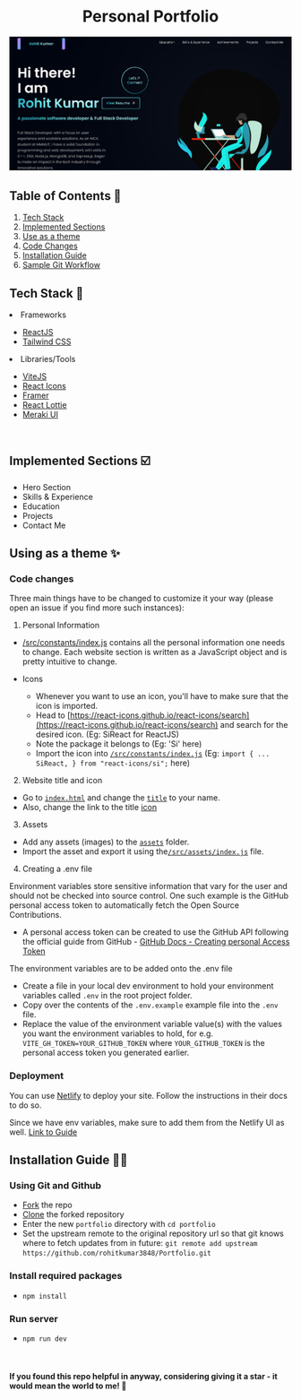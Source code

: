 <h1 align="center"> Personal Portfolio </h1>

<img width="945" alt="image" src="https://github.com/rohitkumar3848/Portfolio/blob/main/src/assets/redme.PNG">



## Table of Contents 📁

1. [Tech Stack](#tech-stack-)
2. [Implemented Sections](#implemented-sections-%EF%B8%8F)
3. [Use as a theme](#using-as-a-theme-)
4. [Code Changes](#code-changes-)
5. [Installation Guide](#installation-guide-)
6. [Sample Git Workflow](#sample-git-workflow)
   <br>

## Tech Stack 🧰

<li>Frameworks</li>

- [ReactJS](https://reactjs.org/)
- [Tailwind CSS](https://tailwindcss.com/)

<li>Libraries/Tools</li>
    
- [ViteJS](https://vitejs.dev/)
- [React Icons](https://react-icons.github.io/react-icons")
- [Framer](https://www.framer.com/)
- [React Lottie](https://www.npmjs.com/package/react-lottie)
- [Meraki UI](https://merakiui.com/components/)

<br/>

## Implemented Sections ☑️

- Hero Section
- Skills & Experience
- Education
- Projects
- Contact Me

## Using as a theme ✨

### Code changes

Three main things have to be changed to customize it your way (please open an issue if you find more such instances):

1. Personal Information

- [/src/constants/index.js](https://github.com/rohitkumar3848/Portfolio/blob/main/src/constants/index.js) contains all the personal information one needs to change. Each website section is written as a JavaScript object and is pretty intuitive to change.

- Icons
  - Whenever you want to use an icon, you'll have to make sure that the icon is imported.
  - Head to [https://react-icons.github.io/react-icons/search](https://react-icons.github.io/react-icons/search) and search for the desired icon. (Eg: SiReact for ReactJS)
  - Note the package it belongs to (Eg: 'Si' here)
  - Import the icon into [`/src/constants/index.js`](https://github.com/rohitkumar3848/Portfolio/blob/main/src/constants/index.js) (Eg: `import { ... SiReact, } from "react-icons/si";` here)

2. Website title and icon

- Go to [`index.html`](https://github.com/rohitkumar3848/Portfolio/blob/main/index.html) and change the [`title`](https://github.com/rohitkumar3848/Portfolio/blob/main/index.html#L7") to your name.
- Also, change the link to the title [icon](https://github.com/rohitkumar3848/Portfolio/blob/main/index.html#L5)

3. Assets

- Add any assets (images) to the [`assets`](https://github.com/rohitkumar3848/Portfolio/tree/main/src/assets) folder.
- Import the asset and export it using the[`/src/assets/index.js`](https://github.com/rohitkumar3848/Portfolio/blob/main/src/assets/index.js) file.

4. Creating a .env file

Environment variables store sensitive information that vary for the user and should not be checked into source control.
One such example is the GitHub personal access token to automatically fetch the Open Source Contributions.

- A personal access token can be created to use the GitHub API following the official guide from GitHub - [GitHub Docs - Creating  personal Access Token](https://docs.github.com/en/authentication/keeping-your-account-and-data-secure/managing-your-personal-access-tokens#creating-a-personal-access-token-classic)

The environment variables are to be added onto the .env file

- Create a file in your local dev environment to hold your environment variables called `.env` in the root project folder.
- Copy over the contents of the `.env.example` example file into the `.env` file.
- Replace the value of the environment variable value(s) with the values you want the environment variables to hold, for e.g. `VITE_GH_TOKEN=YOUR_GITHUB_TOKEN` where `YOUR_GITHUB_TOKEN` is the personal access token you generated earlier.

### Deployment

You can use [Netlify](https://docs.netlify.com/) to deploy your site. Follow the instructions in their docs to do so.

Since we have env variables, make sure to add them from the Netlify UI as well. [Link to Guide](https://docs.netlify.com/environment-variables/get-started/#site-environment-variables)


## Installation Guide 🧑‍💻

### Using Git and Github

- [Fork](https://docs.github.com/en/get-started/quickstart/fork-a-repo) the repo
- [Clone](https://docs.github.com/en/get-started/quickstart/contributing-to-projects#cloning-a-fork) the forked repository
- Enter the new `portfolio` directory with `cd portfolio`
- Set the upstream remote to the original repository url so that git knows where to fetch updates from in future: `git remote add upstream https://github.com/rohitkumar3848/Portfolio.git`

### Install required packages

- `npm install`

### Run server

- `npm run dev`

<br/>


#### If you found this repo helpful in anyway, considering giving it a star - it would mean the world to me! 🌟
